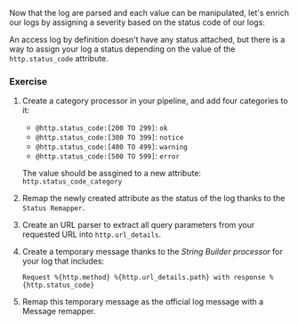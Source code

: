 Now that the log are parsed and each value can be manipulated, let's enrich our logs by assigning a severity based on the status code of our logs:

An access log by definition doesn't have any status attached, but there is a way to assign your log a status depending on the value of the `http.status_code` attribute.

### Exercise

1. Create a category processor in your pipeline, and add four categories to it:

    * `@http.status_code:[200 TO 299]`:  `ok`
    * `@http.status_code:[300 TO 399]`:  `notice`
    * `@http.status_code:[400 TO 499]`:  `warning`
    * `@http.status_code:[500 TO 599]`:  `error`

    The value should be assgined to a new attribute: `http.status_code_category`

2. Remap the newly created attribute as the status of the log thanks to the `Status Remapper`.
3. Create an URL parser to extract all query parameters from your requested URL into `http.url_details`.
4. Create a temporary message thanks to the *String Builder processor* for your log that includes:

    `Request %{http.method} %{http.url_details.path} with response %{http.status_code}`

5. Remap this temporary message as the official log message with a Message remapper.
